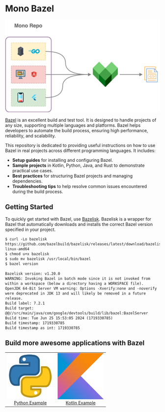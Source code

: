 # Mono Bazel

<p align="center">
  <a href="https://github.com/rain1024/mono-bazel/">
    <img src="https://raw.githubusercontent.com/rain1024/mono-bazel/GH-2/images/system-design.png" height="300">
  </a>
</p>

[Bazel](https://bazel.build/) is an excellent build and test tool. It is designed to handle projects of any size, supporting multiple languages and platforms. Bazel helps developers to automate the build process, ensuring high performance, reliability, and scalability.

This repository is dedicated to providing useful instructions on how to use Bazel in real projects across different programming languages. It includes:

- **Setup guides** for installing and configuring Bazel.
- **Sample projects** in Kotlin, Python, Java, and Rust to demonstrate practical use cases.
- **Best practices** for structuring Bazel projects and managing dependencies.
- **Troubleshooting tips** to help resolve common issues encountered during the build process.

## Getting Started

To quickly get started with Bazel, use [Bazelisk](https://github.com/bazelbuild/bazelisk). Bazelisk is a wrapper for Bazel that automatically downloads and installs the correct Bazel version specified in your project.

```
$ curl -Lo bazelisk https://github.com/bazelbuild/bazelisk/releases/latest/download/bazelisk-linux-amd64
$ chmod u+x bazelisk
$ sudo mv bazelisk /usr/local/bin/bazel
$ bazel version

Bazelisk version: v1.20.0
WARNING: Invoking Bazel in batch mode since it is not invoked from within a workspace (below a directory having a WORKSPACE file).
OpenJDK 64-Bit Server VM warning: Options -Xverify:none and -noverify were deprecated in JDK 13 and will likely be removed in a future release.
Build label: 7.2.1
Build target: @@//src/main/java/com/google/devtools/build/lib/bazel:BazelServer
Build time: Tue Jun 25 15:53:05 2024 (1719330785)
Build timestamp: 1719330785
Build timestamp as int: 1719330785
```

## Build more awesome applications with Bazel

<table>
  <tr>
    <td align="center">
        <img src="https://raw.githubusercontent.com/rain1024/mono-bazel/GH-2/images/python.png" alt="Python Example Image" height="150"/>
        <br/>
        <a href="https://github.com/rain1024/mono-bazel/tree/python">Python Example</a>
        <br/>
    </td>
    <td align="center">
        <img src="https://raw.githubusercontent.com/rain1024/mono-bazel/GH-2/images/kotlin.png" alt="Python Example Image" height="150"/>
            <br/>
        <a href="https://github.com/rain1024/mono-bazel/tree/python">Kotlin Example</a>
    </td>
  </tr>
</table>